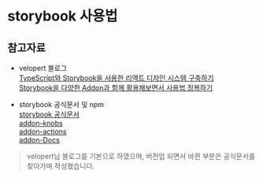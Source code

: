 # storybook 사용법
## 참고자료
- velopert 블로그 <br />
  [TypeScript와 Storybook을 사용한 리액트 디자인 시스템 구축하기](https://velog.io/@velopert/design-system-using-typescript-and-storybook) <br />
  [Storybook을 다양한 Addon과 함께 활용해보면서 사용법 정복하기](https://velog.io/@velopert/start-storybook)
  
- storybook 공식문서 및 npm <br />
  [storybook 공식문서](https://storybook.js.org/)
  <br />
  [addon-knobs](https://www.npmjs.com/package/@storybook/addon-knobs#available-knobs)<br />
  [addon-actions](https://www.npmjs.com/package/@storybook/addon-actions?activeTab=readme) <br />
  [addon-Docs](https://www.npmjs.com/package/@storybook/addon-docs) <br />

> velopert님 블로그를 기본으로 하였으며, 버전업 되면서 바뀐 부분은 공식문서를 찾아가며 작성했습니다.